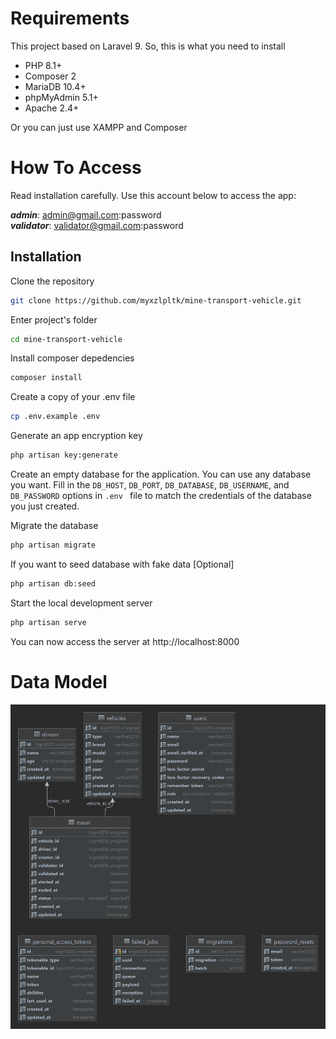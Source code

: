 # Requirements
This project based on Laravel 9. So, this is what you need to install
- PHP 8.1+
- Composer 2
- MariaDB 10.4+
- phpMyAdmin 5.1+
- Apache 2.4+

Or you can just use XAMPP and Composer

# How To Access
Read installation carefully. Use this account below to access the app:

**_admin_**: admin@gmail.com:password<br>
**_validator_**: validator@gmail.com:password

## Installation

Clone the repository
```bash
git clone https://github.com/myxzlpltk/mine-transport-vehicle.git
```

Enter project's folder
```bash
cd mine-transport-vehicle
```

Install composer depedencies
```bash
composer install
```

Create a copy of your .env file
```bash
cp .env.example .env
```

Generate an app encryption key
```bash
php artisan key:generate
```

Create an empty database for the application.
You can use any database you want.
Fill in the `DB_HOST`, `DB_PORT`, `DB_DATABASE`, `DB_USERNAME`, and `DB_PASSWORD` options in `.env ` file to match the credentials of the database you just created.

Migrate the database
```bash
php artisan migrate
```

If you want to seed database with fake data [Optional]
```bash
php artisan db:seed
```

Start the local development server
```bash
php artisan serve
```
You can now access the server at http://localhost:8000

# Data Model
![Data Model](data-model.png)
